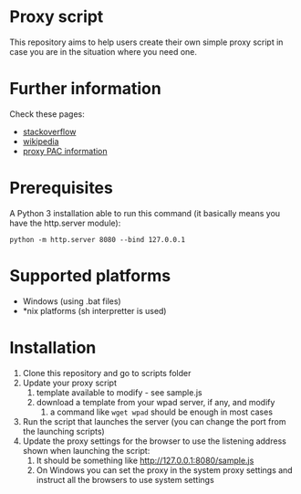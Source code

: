 # Proxy script

This repository aims to help users create their own simple proxy script in case you are in the situation where you need one.

# Further information

Check these pages:
* [stackoverflow](https://stackoverflow.com/questions/191023/how-does-windows-actually-detect-lan-proxy-settings-when-using-automatic-confi)
* [wikipedia](https://en.wikipedia.org/wiki/Web_Proxy_Auto-Discovery_Protocol)
* [proxy PAC information](https://developer.mozilla.org/en-US/docs/Web/HTTP/Proxy_servers_and_tunneling/Proxy_Auto-Configuration_(PAC)_file)

# Prerequisites

A Python 3 installation able to run this command (it basically means you have the http.server module):

`python -m http.server 8080 --bind 127.0.0.1`

# Supported platforms

* Windows (using .bat files)
* \*nix platforms (sh interpretter is used)

# Installation

1. Clone this repository and go to scripts folder
2. Update your proxy script
   1. template available to modify - see sample.js
   2. download a template from your wpad server, if any, and modify
      1. a command like `wget wpad` should be enough in most cases
3. Run the script that launches the server (you can change the port from the launching scripts) 
4. Update the proxy settings for the browser to use the listening address shown when launching the script:
   1. It should be something like http://127.0.0.1:8080/sample.js
   2. On Windows you can set the proxy in the system proxy settings and instruct all the browsers to use system settings
